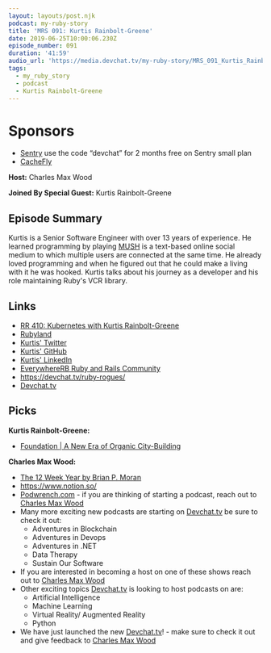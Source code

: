 ```yaml
---
layout: layouts/post.njk
podcast: my-ruby-story
title: 'MRS 091: Kurtis Rainbolt-Greene'
date: 2019-06-25T10:00:06.230Z
episode_number: 091
duration: '41:59'
audio_url: 'https://media.devchat.tv/my-ruby-story/MRS_091_Kurtis_Rainbolt_Greene.mp3'
tags:
  - my_ruby_story
  - podcast
  - Kurtis Rainbolt-Greene
---
```

# Sponsors

* [Sentry](https://sentry.io/) use the code “devchat” for 2 months free on Sentry small plan
* [CacheFly ](https://www.cachefly.com/)

**Host:**  Charles Max Wood

**Joined By Special Guest:**  Kurtis Rainbolt-Greene

## Episode Summary

Kurtis is a Senior Software Engineer with over 13 years of experience. He learned programming by playing [MUSH](https://en.wikipedia.org/wiki/MUSH) is a text-based online social medium to which multiple users are connected at the same time. He already loved programming and when he figured out that he could make a living with it he was hooked. Kurtis talks about his journey as a developer and his role maintaining  Ruby's VCR library. 



## Links

* [RR 410: Kubernetes with Kurtis Rainbolt-Greene](https://devchat.tv/ruby-rogues/rr-410-kubernetes-with-kurtis-rainbolt-greene/)
* [Rubyland](https://rubyland.news/)
* [Kurtis' Twitter](https://twitter.com/krainboltgreene)
* [Kurtis' GitHub](https://github.com/krainboltgreene)
* [Kurtis' LinkedIn](https://www.linkedin.com/in/krainboltgreene)
* [EverywhereRB Ruby and Rails Community](https://keepcurrentacademy.com/everywhererb/)
* <https://devchat.tv/ruby-rogues/>
* [Devchat.tv](https://devchat.tv/)

## Picks

**Kurtis Rainbolt-Greene:**

* [Foundation | A New Era of Organic City-Building](https://www.polymorph.games/foundation/news/)

**Charles Max Wood:**

* [The 12 Week Year by Brian P. Moran](https://www.amazon.com/12-Week-Year-Others-Months/dp/1118509234)
* <https://www.notion.so/>
* [Podwrench.com](https://podwrench.com/) - if you are thinking of starting a podcast, reach out to [Charles Max Wood](https://twitter.com/cmaxw?lang=en)
* Many more exciting new podcasts are starting on [Devchat.tv](https://devchat.tv/) be sure to check it out:
  * Adventures in Blockchain
  * Adventures in Devops
  * Adventures in .NET
  * Data Therapy
  * Sustain Our Software
* If you are interested in becoming a host on one of these shows reach out to [Charles Max Wood](https://twitter.com/cmaxw?lang=en)
* Other exciting topics [Devchat.tv](https://devchat.tv/) is looking to host podcasts on are:
  * Artificial Intelligence
  * Machine Learning
  * Virtual Reality/ Augmented Reality
  * Python
* We have just launched the new [Devchat.tv](https://devchat.tv/)! - make sure to check it out and give feedback to [Charles Max Wood](https://twitter.com/cmaxw?lang=en)
